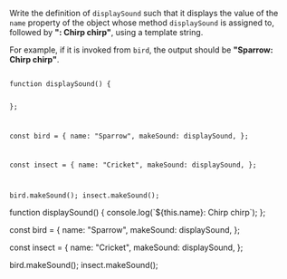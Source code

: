 Write the definition of `displaySound` such that
it displays the value of the `name` property
of the object whose method `displaySound` is assigned to,
followed by **": Chirp chirp"**,
using a template string.

For example,
if it is invoked from `bird`,
the output should be
**"Sparrow: Chirp chirp"**.

<codeblock type="exercise" language="javascript" testMode="fixedInput">
<code>
function displaySound() {

};

const bird = {
  name: "Sparrow",
  makeSound: displaySound,
};

const insect = {
  name: "Cricket",
  makeSound: displaySound,
};

bird.makeSound();
insect.makeSound();
</code>

<solution>
function displaySound() {
  console.log(`${this.name}: Chirp chirp`);
};

const bird = {
  name: "Sparrow",
  makeSound: displaySound,
};

const insect = {
  name: "Cricket",
  makeSound: displaySound,
};

bird.makeSound();
insect.makeSound();
</solution>
</codeblock>